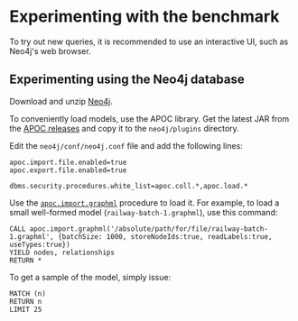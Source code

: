 # Experimenting with the benchmark

To try out new queries, it is recommended to use an interactive UI, such as Neo4j's web browser.

## Experimenting using the Neo4j database

Download and unzip [Neo4j](http://neo4j.com/).

To conveniently load models, use the APOC library. Get the latest JAR from the [APOC releases](https://github.com/neo4j-contrib/neo4j-apoc-procedures/releases) and copy it to the `neo4j/plugins` directory.

Edit the `neo4j/conf/neo4j.conf` file and add the following lines:

```
apoc.import.file.enabled=true
apoc.export.file.enabled=true

dbms.security.procedures.white_list=apoc.coll.*,apoc.load.*
```

Use the [`apoc.import.graphml`](https://neo4j-contrib.github.io/neo4j-apoc-procedures/#_import_graphml) procedure to load it. For example, to load a small well-formed model (`railway-batch-1.graphml`), use this command:

```
CALL apoc.import.graphml('/absolute/path/for/file/railway-batch-1.graphml', {batchSize: 1000, storeNodeIds:true, readLabels:true, useTypes:true})
YIELD nodes, relationships
RETURN *
```

To get a sample of the model, simply issue:

```
MATCH (n)
RETURN n
LIMIT 25
```
